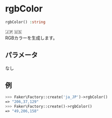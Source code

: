 # rgbColor
```php
rgbColor() :string
```
:jp: :us:  
RGBカラーを生成します。

## パラメータ
なし

## 例
```php
>>> Faker\Factory::create('ja_JP')->rgbColor()
=> "206,37,129"
>>> Faker\Factory::create()->rgbColor()
=> "49,206,158"
```
